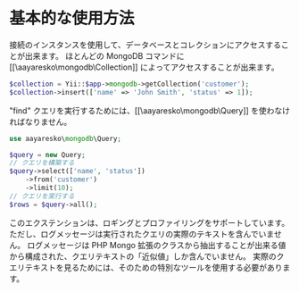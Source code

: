 基本的な使用方法
================

接続のインスタンスを使用して、データベースとコレクションにアクセスすることが出来ます。
ほとんどの MongoDB コマンドに [[\aayaresko\mongodb\Collection]] によってアクセスすることが出来ます。

```php
$collection = Yii::$app->mongodb->getCollection('customer');
$collection->insert(['name' => 'John Smith', 'status' => 1]);
```

"find" クエリを実行するためには、[[\aayaresko\mongodb\Query]] を使わなければなりません。

```php
use aayaresko\mongodb\Query;

$query = new Query;
// クエリを構築する
$query->select(['name', 'status'])
    ->from('customer')
    ->limit(10);
// クエリを実行する
$rows = $query->all();
```

このエクステンションは、ロギングとプロファイリングをサポートしています。
ただし、ログメッセージは実行されたクエリの実際のテキストを含んでいません。
ログメッセージは PHP Mongo 拡張のクラスから抽出することが出来る値から構成された、クエリテキストの「近似値」しか含んでいません。
実際のクエリテキストを見るためには、そのための特別なツールを使用する必要があります。
